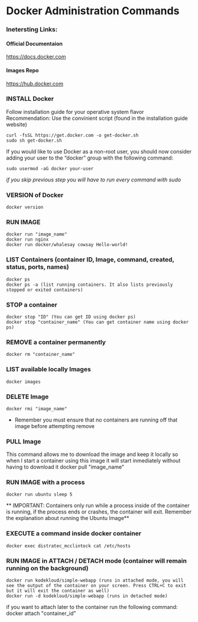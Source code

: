 # Docker Administration Commands

### Inetersting Links:
#### Official Documentaion
https://docs.docker.com

#### Images Repo
https://hub.docker.com

### INSTALL Docker
Follow installation guide for your operative system flavor  
Recommendation: Use the convinient script (found in the installation guide website)

	curl -fsSL https://get.docker.com -o get-docker.sh
	sudo sh get-docker.sh
	
If you would like to use Docker as a non-root user, you should now consider adding your user to the “docker” group with the following command:  
	
	sudo usermod -aG docker your-user  
	
_if you skip previous step you will have to run every command with sudo_

### VERSION of Docker
	docker version

### RUN IMAGE
	docker run "image_name"
	docker run nginx
	docker run docker/whalesay cowsay Hello-world!
	
### LIST Containers (container ID, Image, command, created, status, ports, names)
	docker ps
	docker ps -a (list running containers. It also lists previously stopped or exited containers)
	
### STOP a container
	docker stop "ID" (You can get ID using docker ps)
	docker stop "container_name" (You can get container name using docker ps)

### REMOVE a container permanently
	docker rm "container_name"
	
### LIST available locally Images
	docker images

### DELETE Image
	docker rmi "image_name" 
* Remember you must ensure that no containers are running off that image before attempting remove
	
### PULL Image 
This command allows me to download the image and keep it locally so when I start a container using this image it will start inmediately without having to download it
	docker pull "image_name"

### RUN IMAGE with a process
	docker run ubuntu sleep 5
** IMPORTANT: Containers only run while a process inside of the container is running, if the process ends or crashes, the container will exit. Remember the explanation about running the Ubuntu Image**

### EXECUTE a command inside docker container
	docker exec distratec_mcclintock cat /etc/hosts

### RUN IMAGE in ATTACH / DETACH mode (container will remain running on the background)
	docker run kodekloud/simple-webapp (runs in attached mode, you will see the output of the container on your screen. Press CTRL+C to exit but it will exit the container as well)
	docker run -d kodekloud/simple-webapp (runs in detached mode)

if you want to attach later to the container run the following command:
	docker attach "container_id"
	




